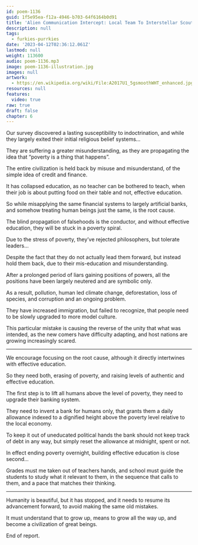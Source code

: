 ```yaml
---
id: poem-1136
guid: 1f5e95ea-f12a-4946-b703-64f6164b0d91
title: 'Alien Communication Intercept: Local Team To Interstellar Scoutship Oumuamua (A sci-fi poem)'
description: null
tags:
  - furkies-purrkies
date: '2023-04-12T02:36:12.061Z'
lastmod: null
weight: 113600
audio: poem-1136.mp3
image: poem-1136-illustration.jpg
images: null
artwork:
  - https://en.wikipedia.org/wiki/File:A2017U1_5gsmoothWHT_enhanced.jpg
resources: null
features:
  video: true
raw: true
draft: false
chapter: 6
---
```


Our survey discovered a lasting susceptibility to indoctrination,
and while they largely exited their initial religious belief systems…

They are suffering a greater misunderstanding,
as they are propagating the idea that “poverty is a thing that happens”.

The entire civilization is held back by misuse and misunderstand,
of the simple idea of credit and finance.

It has collapsed education, as no teacher can be bothered to teach,
when their job is about putting food on their table and not, effective education.

So while misapplying the same financial systems to largely artificial banks,
and somehow treating human beings just the same, is the root cause.

The blind propagation of falsehoods is the conductor,
and without effective education, they will be stuck in a poverty spiral.

Due to the stress of poverty, they’ve rejected philosophers,
but tolerate leaders…

Despite the fact that they do not actually lead them forward,
but instead hold them back, due to their mis-education and misunderstanding.

After a prolonged period of liars gaining positions of powers,
all the positions have been largely neutered and are symbolic only.

As a result, pollution, human led climate change, deforestation,
loss of species, and corruption and an ongoing problem.

They have increased immigration, but failed to recognize,
that people need to be slowly upgraded to more model culture.

This particular mistake is causing the reverse of the unity that what was intended,
as the new comers have difficulty adapting, and host nations are growing increasingly scared.

---

We encourage focusing on the root cause,
although it directly intertwines with effective education.

So they need both, erasing of poverty,
and raising levels of authentic and effective education.

The first step is to lift all humans above the level of poverty,
they need to upgrade their banking system.

They need to invent a bank for humans only,
that grants them a daily allowance indexed to a dignified height above the poverty level relative to the local economy.

To keep it out of uneducated political hands
the bank should not keep track of debt in any way, but simply reset the allowance at midnight, spent or not.

In effect ending poverty overnight,
building effective education is close second...

Grades must me taken out of teachers hands, and school must guide the students to study what it relevant to them,
in the sequence that calls to them, and a pace that matches their thinking.

---

Humanity is beautiful, but it has stopped,
and it needs to resume its advancement forward, to avoid making the same old mistakes.

It must understand that to grow up, means to grow all the way up,
and become a civilization of great beings.

End of report.
